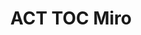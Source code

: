 ---
title: ACT TOC Miro
redirect_to: https://miro.com/app/board/uXjVMOSUkgI=/?share_link_id=287749755891
redirect_from: 
  - /ACTTOMiro
  - /acttomiro
---